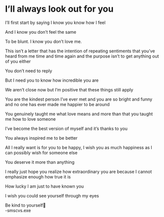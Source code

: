
# I’ll always look out for you

I’ll first start by saying I know you know how I feel

And I know you don’t feel the same

To be blunt. I know you don’t love me.

This isn’t a letter that has the intention of repeating sentiments that you’ve heard from me time and time again and the purpose isn’t to get anything out of you either

You don’t need to reply

But I need you to know how incredible you are

We aren’t close now but I’m positive that these things still apply

You are the kindest person I’ve ever met and you are so bright and funny and no one has ever made me happier to be around

You genuinely taught me what love means and more than that you taught me how to love someone

I’ve become the best version of myself and it’s thanks to you

You always inspired me to be better

All I really want is for you to be happy, I wish you as much happiness as I can possibly wish for someone else

You deserve it more than anything

I really just hope you realize how extraordinary you are because I cannot emphasize enough how true it is

How lucky I am just to have known you

I wish you could see yourself through my eyes

Be kind to yourself🥰         
                                                                                                                              -smscvs.exe
